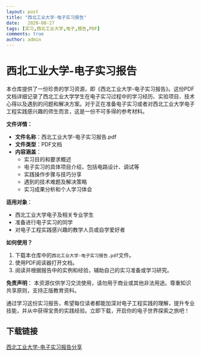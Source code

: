 ```yaml
---
layout: post
title: "西北工业大学-电子实习报告"
date:   2020-08-27
tags: [实习,西北工业大学,电子,报告,PDF]
comments: true
author: admin
---
```

# 西北工业大学-电子实习报告

本仓库提供了一份珍贵的学习资源，即《西北工业大学-电子实习报告》。这份PDF文档详细记录了西北工业大学学生在电子实习过程中的学习经历、实验项目、技术心得以及遇到的问题和解决方案。对于正在准备电子实习或者对西北工业大学电子工程实践感兴趣的师生而言，这是一份不可多得的参考材料。

**文件详情：**
- **文件名称**：西北工业大学-电子实习报告.pdf
- **文件类型**：PDF文档
- **内容涵盖**：
  - 实习目的和要求概述
  - 电子实习的具体项目介绍，包括电路设计、调试等
  - 实践操作步骤与技巧分享
  - 遇到的技术难题及解决策略
  - 实习成果分析和个人学习体会
  
**适用对象**：
- 西北工业大学电子及相关专业学生
- 准备进行电子实习的同学
- 对电子工程实践感兴趣的教学人员或自学爱好者

**如何使用？**
1. 下载本仓库中的`西北工业大学-电子实习报告.pdf`文件。
2. 使用PDF阅读器打开文档。
3. 阅读并根据报告中的实例和经验，辅助自己的实习准备或学习研究。

**免责声明**：
本资源仅供学习交流使用，请勿用于商业或其他非法用途。尊重知识共享原则，支持正版教育资料。

通过学习这份实习报告，希望每位读者都能加深对电子工程实践的理解，提升专业技能，并从中获得宝贵的实践经验。立即下载，开启你的电子世界探索之旅吧！

## 下载链接

[西北工业大学-电子实习报告分享](https://pan.quark.cn/s/5db684f89bb2)
